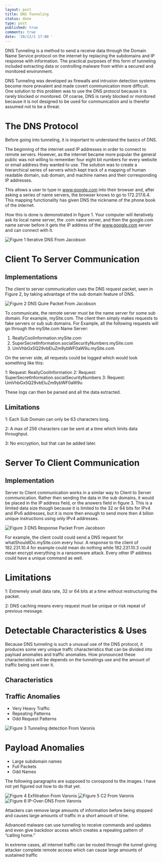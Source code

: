 ```yaml
---
layout: post
title: DNS Tunneling
status: done
type: post
published: true
comments: true
date: '20/12/1 17:00 '
---
```


DNS Tunneling is a method to send a receive data through the Domain Name Service protocol on the internet by replacing the subdomains and IP response with information. The practical purposes of this form of tunneling included extracting data or controlling malware from within a secured and monitored environment.

DNS Tunneling was developed as firewalls and intrusion detection systems become more prevalent and made covert communication more difficult. One solution to this problem was to use the DNS protocol because it is rarely blocked or monitored. Of coarse, DNS is rarely blocked or monitored because it is not designed to be used for communication and is therefor assumed not to be a threat.

# The DNS Protocol

Before going into tunneling, it is important to understand the basics of DNS. 

The beginning of the internet used IP addresses in order to connect to remote servers. However, as the internet became more popular the general public was not willing to remember four eight bit numbers for every website or email address they wanted to use. The solution was to create a hierarchical series of servers which kept track of a mapping of human readable domain, sub domain, and machine names and their corresponding IP addresses.

This allows a user to type in www.google.com into their browser and, after asking a series of name servers, the browser knows to go to 172.217.6.4. This mapping functionality has given DNS the nickname of the phone book of the internet.

How this is done is demonstrated in figure 1. Your computer will iteratively ask its local name server, the .com name server, and then the google.com name server before it gets the IP address of the www.google.com server and can connect with it.


![Figure 1 Iterative DNS From Jacobson]()

# Client To Server Communication

## Implementations

The client to server communication uses the DNS request packet, seen in Figure 2, by taking advantage of the sub domain feature of DNS. 

![Figure 2 DNS Quire Packet From Jacobson]()

To communicate, the remote server must be the name server for some sub domain. For example, mySite.com. The client then simply makes requests to fake servers or sub sub domains. For Example, all the following requests will go through the mySite.com Name Server:

1. ReallyCoolInformation.mySite.com
2. SuperSecretInformation.socialSecurityNumbers.mySite.com
3. UmVhbGx5Q29vbEluZm9ybWF0aW9u.mySite.com

On the server side, all requests could be logged which  would look something like this:

1: Request: ReallyCoolInformation
2: Request: SuperSecretInformation.socialSecurityNumbers
3: Request: UmVhbGx5Q29vbEluZm9ybWF0aW9u

These logs can then be parsed and all the data extracted. 

## Limitations

1: Each Sub Domain can only be 63 characters long.

2: A max of 256 characters can be sent at a time which limits data throughput. 

3: No encryption, but that can be added later.

# Server To Client Communication

## Implementation

Server to Client communication works in a similar way to Client to Server communication. Rather then sending the data in the sub domains, it would be placed in the IP address field, or the answers field in figure 3. This is a limited data size though because it is limited to the 32 or 64 bits for IPv4 and IPv6 addresses, but it is more then enough to send more then 4 billon unique instructions using only IPv4 addresses.

![Figure 3 DNS Response Packet From Jacobson]()

For example, the client could could send a DNS request for whatShouldIDo.mySite.com every hour. A response to the client of 182.231.10.4 for example could mean do nothing while 182.231.10.3 could mean encrypt everything in a ransomware attack. Every other IP address could have a unique command as well.

# Limitations

1: Extremely small data rate, 32 or 64 bits at a time without restructuring the packet.

2: DNS caching means every request must be unique or risk repeat of previous message.

# Detectable Characteristics & Uses

Because DNS tunneling is such a unusual use of the DNS protocol, it produces some very unique traffc characteristics that can be divided into payload anomalies and traffic anomalies. How pronounced these characteristics will be depends on the tunnelings use and the amount of traffic being sent over it.

## Characteristics

## Traffic Anomalies

* Very Heavy Traffic
* Repeating Patterns
* Odd Request Patterns

![Figure 3 Tunneling detection From Varonis]()

# Payload Anomalies

* Large subdomain names
* Full Packets
* Odd Names

The following paragraphs are supposed to corospond to the images. I have not yet figured out how to do that yet.

![Figure 4 Exfiltration From Varonis]() ![Figure 5 C2 From Varonis]() ![Figure 6 IP-Over-DNS From Varonis]()

Attackers can remove large amounts of information before being stopped and causes large amounts of traffic in a short amount of time.

Advanced malware can use tunneling to receive commands and updates and even give backdoor access which creates a repeating pattern of “calling home.”

In extreme cases, all internet traffic can be routed through the tunnel giving attacker complete remote access which can cause large amounts of sustained traffic









